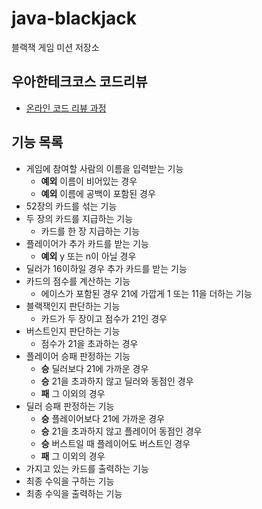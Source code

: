 # java-blackjack
블랙잭 게임 미션 저장소

## 우아한테크코스 코드리뷰
* [온라인 코드 리뷰 과정](https://github.com/woowacourse/woowacourse-docs/blob/master/maincourse/README.md)

## 기능 목록
* 게임에 참여할 사람의 이름을 입력받는 기능
    * **예외** 이름이 비어있는 경우
    * **예외** 이름에 공백이 포함된 경우
* 52장의 카드를 섞는 기능
* 두 장의 카드를 지급하는 기능
    * 카드를 한 장 지급하는 기능
* 플레이어가 추가 카드를 받는 기능
    * **예외** y 또는 n이 아닐 경우
* 딜러가 16이하일 경우 추가 카드를 받는 기능
* 카드의 점수를 계산하는 기능
    * 에이스가 포함된 경우 21에 가깝게 1 또는 11을 더하는 기능
* 블랙잭인지 판단하는 기능
    * 카드가 두 장이고 점수가 21인 경우
* 버스트인지 판단하는 기능
    * 점수가 21을 초과하는 경우
* 플레이어 승패 판정하는 기능
    * **승** 딜러보다 21에 가까운 경우
    * **승** 21을 초과하지 않고 딜러와 동점인 경우
    * **패** 그 이외의 경우
* 딜러 승패 판정하는 기능
    * **승** 플레이어보다 21에 가까운 경우
    * **승** 21을 초과하지 않고 플레이어 동점인 경우
    * **승** 버스트일 때 플레이어도 버스트인 경우
    * **패** 그 이외의 경우
* 가지고 있는 카드를 출력하는 기능
* 최종 수익을 구하는 기능
* 최종 수익을 출력하는 기능
